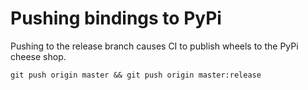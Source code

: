 # Pushing bindings to PyPi

Pushing to the release branch causes CI to publish wheels to the PyPi cheese shop.

`git push origin master && git push origin master:release`